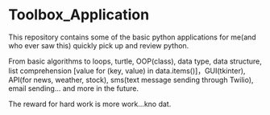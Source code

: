 # Toolbox_Application
This repository contains some of the basic python applications for me(and who ever saw this) quickly pick up and review python.

From basic algorithms to loops, turtle, OOP(class), data type, data structure, list comprehension [value for (key, value) in data.items()]，GUI(tkinter), API(for news, weather, stock), sms(text message sending through Twilio), email sending... and more in the future.




The reward for hard work is more work…kno dat.
